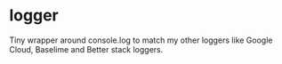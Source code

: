 # logger
Tiny wrapper around console.log to match my other loggers like Google Cloud, Baselime and Better stack loggers. 
